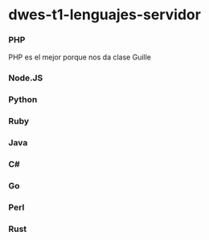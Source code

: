 # dwes-t1-lenguajes-servidor

### PHP
PHP es el mejor porque nos da clase Guille

### Node.JS

### Python

### Ruby

### Java

### C#

### Go

### Perl

### Rust
